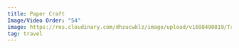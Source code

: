 ```yaml
---
title: Paper Craft
Image/Video Order: "54"
image: https://res.cloudinary.com/dhzucwklz/image/upload/v1698490819/Travel/_DSF7446_h5tfuc.jpg
tag: travel
---
```

